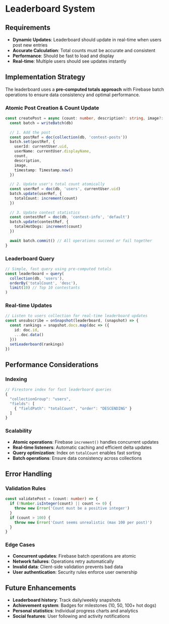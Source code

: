 # Leaderboard System

## Requirements

- **Dynamic Updates**: Leaderboard should update in real-time when users post new entries
- **Accurate Calculation**: Total counts must be accurate and consistent
- **Performance**: Should be fast to load and display
- **Real-time**: Multiple users should see updates instantly

## Implementation Strategy

The leaderboard uses a **pre-computed totals approach** with Firebase batch operations to ensure data consistency and optimal performance.

### Atomic Post Creation & Count Update

```typescript
const createPost = async (count: number, description?: string, image?: string) => {
  const batch = writeBatch(db)
  
  // 1. Add the post
  const postRef = doc(collection(db, 'contest-posts'))
  batch.set(postRef, {
    userId: currentUser.uid,
    userName: currentUser.displayName,
    count,
    description,
    image,
    timestamp: Timestamp.now()
  })
  
  // 2. Update user's total count atomically
  const userRef = doc(db, 'users', currentUser.uid)
  batch.update(userRef, {
    totalCount: increment(count)
  })
  
  // 3. Update contest statistics
  const contestRef = doc(db, 'contest-info', 'default')
  batch.update(contestRef, {
    totalHotDogs: increment(count)
  })
  
  await batch.commit() // All operations succeed or fail together
}
```

### Leaderboard Query

```typescript
// Simple, fast query using pre-computed totals
const leaderboard = query(
  collection(db, 'users'),
  orderBy('totalCount', 'desc'),
  limit(10) // Top 10 contestants
)
```

### Real-time Updates

```typescript
// Listen to users collection for real-time leaderboard updates
const unsubscribe = onSnapshot(leaderboard, (snapshot) => {
  const rankings = snapshot.docs.map(doc => ({
    id: doc.id,
    ...doc.data()
  }))
  setLeaderboard(rankings)
})
```

## Performance Considerations

### Indexing

```javascript
// Firestore index for fast leaderboard queries
{
  "collectionGroup": "users",
  "fields": [
    { "fieldPath": "totalCount", "order": "DESCENDING" }
  ]
}
```

### Scalability

- **Atomic operations**: Firebase `increment()` handles concurrent updates
- **Real-time listeners**: Automatic caching and efficient delta updates
- **Query optimization**: Index on `totalCount` enables fast sorting
- **Batch operations**: Ensure data consistency across collections

## Error Handling

### Validation Rules

```typescript
const validatePost = (count: number) => {
  if (!Number.isInteger(count) || count <= 0) {
    throw new Error('Count must be a positive integer')
  }
  if (count > 100) {
    throw new Error('Count seems unrealistic (max 100 per post)')
  }
}
```

### Edge Cases

- **Concurrent updates**: Firebase batch operations are atomic
- **Network failures**: Operations retry automatically
- **Invalid data**: Client-side validation prevents bad data
- **User authentication**: Security rules enforce user ownership

## Future Enhancements

- **Leaderboard history**: Track daily/weekly snapshots
- **Achievement system**: Badges for milestones (10, 50, 100+ hot dogs)
- **Personal statistics**: Individual progress charts and analytics
- **Social features**: User following and activity notifications
